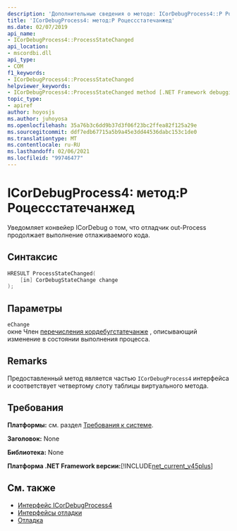 ```yaml
---
description: 'Дополнительные сведения о методе: ICorDebugProcess4::P Роцессстатечанжед'
title: 'ICorDebugProcess4: метод:P Роцессстатечанжед'
ms.date: 02/07/2019
api_name:
- ICorDebugProcess4::ProcessStateChanged
api_location:
- mscordbi.dll
api_type:
- COM
f1_keywords:
- ICorDebugProcess4::ProcessStateChanged
helpviewer_keywords:
- ICorDebugProcess4::ProcessStateChanged method [.NET Framework debugging]
topic_type:
- apiref
author: hoyosjs
ms.author: juhoyosa
ms.openlocfilehash: 35a76b3c6dd9b37d3f06f23bc2ffea82f125a29e
ms.sourcegitcommit: ddf7edb67715a5b9a45e3dd44536dabc153c1de0
ms.translationtype: MT
ms.contentlocale: ru-RU
ms.lasthandoff: 02/06/2021
ms.locfileid: "99746477"
---
```

# <a name="icordebugprocess4processstatechanged-method"></a>ICorDebugProcess4: метод:P Роцессстатечанжед

Уведомляет конвейер ICorDebug о том, что отладчик out-Process продолжает выполнение отлаживаемого кода.

## <a name="syntax"></a>Синтаксис

```cpp
HRESULT ProcessStateChanged(
    [in] CorDebugStateChange change
);
```

## <a name="parameters"></a>Параметры

 `eChange`\
окне Член [перечисления кордебугстатечанже](cordebugstatechange-enumeration.md) , описывающий изменение в состоянии выполнения процесса.

## <a name="remarks"></a>Remarks

Предоставленный метод является частью `ICorDebugProcess4` интерфейса и соответствует четвертому слоту таблицы виртуального метода.

## <a name="requirements"></a>Требования

 **Платформы:** см. раздел [Требования к системе](../../get-started/system-requirements.md).

 **Заголовок:** None

 **Библиотека:** None

 **Платформа .NET Framework версии:**[!INCLUDE[net_current_v45plus](../../../../includes/net-current-v20plus-md.md)]

## <a name="see-also"></a>См. также

- [Интерфейс ICorDebugProcess4](icordebugprocess4-interface.md)
- [Интерфейсы отладки](debugging-interfaces.md)
- [Отладка](index.md)
